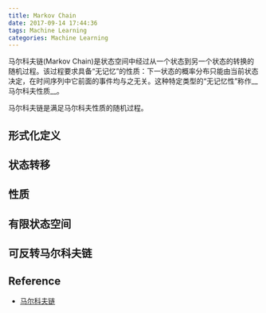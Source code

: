 ```yaml
---
title: Markov Chain
date: 2017-09-14 17:44:36
tags: Machine Learning
categories: Machine Learning
---
```


马尔科夫链(Markov Chain)是状态空间中经过从一个状态到另一个状态的转换的随机过程。该过程要求具备“无记忆”的性质：下一状态的概率分布只能由当前状态决定，在时间序列中它前面的事件均与之无关。这种特定类型的“无记忆性”称作__马尔科夫性质__。

马尔科夫链是满足马尔科夫性质的随机过程。

<!-- more -->


## 形式化定义



## 状态转移



## 性质



## 有限状态空间



## 可反转马尔科夫链



## Reference

* [马尔科夫链](https://zh.wikipedia.org/wiki/%E9%A9%AC%E5%B0%94%E5%8F%AF%E5%A4%AB%E9%93%BE)